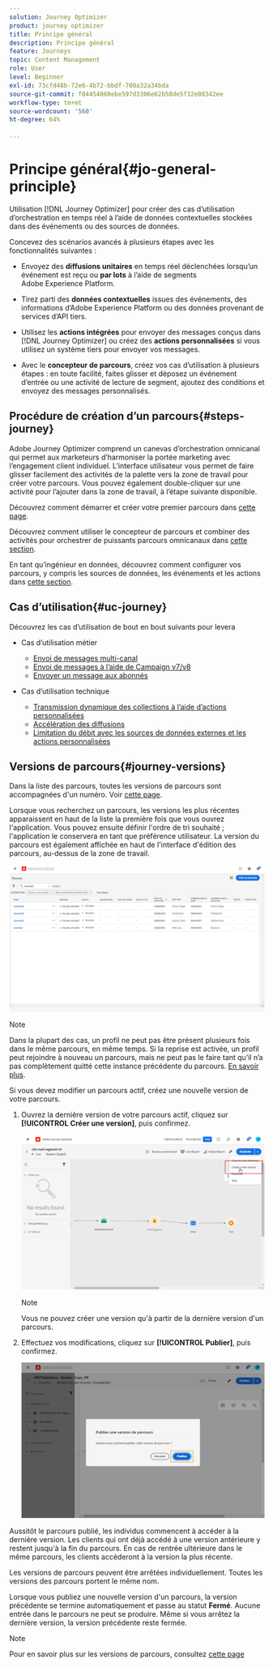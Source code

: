 ```yaml
---
solution: Journey Optimizer
product: journey optimizer
title: Principe général
description: Principe général
feature: Journeys
topic: Content Management
role: User
level: Beginner
exl-id: 73cfd48b-72e6-4b72-bbdf-700a32a34bda
source-git-commit: f04454860ebe597d3306e62b58de5f32e08342ee
workflow-type: tm+mt
source-wordcount: '560'
ht-degree: 64%

---
```



# Principe général{#jo-general-principle}

Utilisation [!DNL Journey Optimizer] pour créer des cas d’utilisation d’orchestration en temps réel à l’aide de données contextuelles stockées dans des événements ou des sources de données.

Concevez des scénarios avancés à plusieurs étapes avec les fonctionnalités suivantes :

* Envoyez des **diffusions unitaires** en temps réel déclenchées lorsqu’un événement est reçu ou **par lots** à l’aide de segments Adobe Experience Platform.

* Tirez parti des **données contextuelles** issues des événements, des informations d’Adobe Experience Platform ou des données provenant de services d’API tiers.

* Utilisez les **actions intégrées** pour envoyer des messages conçus dans [!DNL Journey Optimizer] ou créez des **actions personnalisées** si vous utilisez un système tiers pour envoyer vos messages.

* Avec le **concepteur de parcours**, créez vos cas d’utilisation à plusieurs étapes : en toute facilité, faites glisser et déposez un événement d’entrée ou une activité de lecture de segment, ajoutez des conditions et envoyez des messages personnalisés.

## Procédure de création d’un parcours{#steps-journey}

Adobe Journey Optimizer comprend un canevas d’orchestration omnicanal qui permet aux marketeurs d’harmoniser la portée marketing avec l’engagement client individuel. L’interface utilisateur vous permet de faire glisser facilement des activités de la palette vers la zone de travail pour créer votre parcours. Vous pouvez également double-cliquer sur une activité pour l’ajouter dans la zone de travail, à l’étape suivante disponible.

Découvrez comment démarrer et créer votre premier parcours dans [cette page](journey-gs.md).

Découvrez comment utiliser le concepteur de parcours et combiner des activités pour orchestrer de puissants parcours omnicanaux dans [cette section](using-the-journey-designer.md).

En tant qu’ingénieur en données, découvrez comment configurer vos parcours, y compris les sources de données, les événements et les actions dans [cette section](../configuration/about-data-sources-events-actions.md).


## Cas d’utilisation{#uc-journey}

Découvrez les cas d’utilisation de bout en bout suivants pour levera
* Cas d’utilisation métier
   * [Envoi de messages multi-canal](journeys-uc.md)
   * [Envoi de messages à l’aide de Campaign v7/v8](campaign-classic-use-case.md)
   * [Envoyer un message aux abonnés](message-to-subscribers-uc.md)

* Cas d’utilisation technique
   * [Transmission dynamique des collections à l’aide d’actions personnalisées](collections.md)
   * [Accélération des diffusions](ramp-up-deliveries-uc.md)
   * [Limitation du débit avec les sources de données externes et les actions personnalisées](limit-throughput.md)

## Versions de parcours{#journey-versions}

Dans la liste des parcours, toutes les versions de parcours sont accompagnées d&#39;un numéro. Voir [cette page](../building-journeys/using-the-journey-designer.md).

Lorsque vous recherchez un parcours, les versions les plus récentes apparaissent en haut de la liste la première fois que vous ouvrez l&#39;application. Vous pouvez ensuite définir l&#39;ordre de tri souhaité ; l&#39;application le conservera en tant que préférence utilisateur. La version du parcours est également affichée en haut de l&#39;interface d&#39;édition des parcours, au-dessus de la zone de travail.

![](assets/journeyversions1.png)

>[!NOTE]
>
>Dans la plupart des cas, un profil ne peut pas être présent plusieurs fois dans le même parcours, en même temps. Si la reprise est activée, un profil peut rejoindre à nouveau un parcours, mais ne peut pas le faire tant qu’il n’a pas complètement quitté cette instance précédente du parcours. [En savoir plus](end-journey.md).

Si vous devez modifier un parcours actif, créez une nouvelle version de votre parcours.

1. Ouvrez la dernière version de votre parcours actif, cliquez sur **[!UICONTROL Créer une version]**, puis confirmez.

   ![](assets/journeyversions2.png)

   >[!NOTE]
   >
   >Vous ne pouvez créer une version qu&#39;à partir de la dernière version d&#39;un parcours.

1. Effectuez vos modifications, cliquez sur **[!UICONTROL Publier]**, puis confirmez.

   ![](assets/journeyversions3.png)

Aussitôt le parcours publié, les individus commencent à accéder à la dernière version. Les clients qui ont déjà accédé à une version antérieure y restent jusqu&#39;à la fin du parcours. En cas de rentrée ultérieure dans le même parcours, les clients accéderont à la version la plus récente.

Les versions de parcours peuvent être arrêtées individuellement. Toutes les versions des parcours portent le même nom.

Lorsque vous publiez une nouvelle version d&#39;un parcours, la version précédente se termine automatiquement et passe au statut **Fermé**. Aucune entrée dans le parcours ne peut se produire. Même si vous arrêtez la dernière version, la version précédente reste fermée.

>[!NOTE]
>
>Pour en savoir plus sur les versions de parcours, consultez [cette page](../start/guardrails.md#journey-versions-limitations)